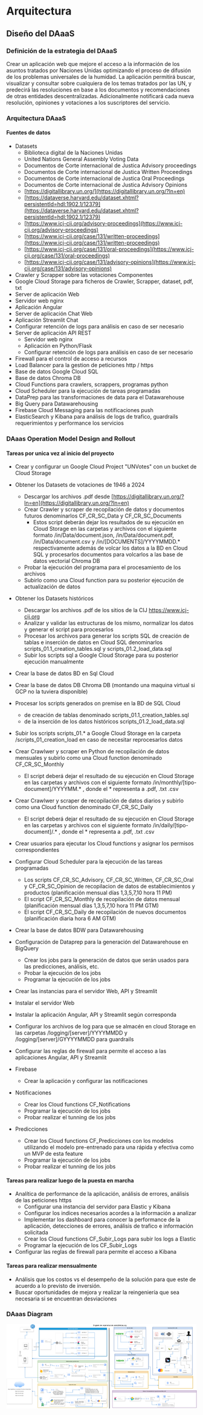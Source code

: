 # Arquitectura

## Diseño del DAaaS

### Definición de la estrategia del DAaaS

Crear un aplicación web que mejore el acceso a la información de los asuntos tratados por Naciones Unidas optimizando el proceso de difusión de los problemas universales de la humidad.
La aplicación permitirá buscar, visualizar y consultar sobre cualquiera de los temas tratados por las UN, y predecirá las resoluciones en base a los documentos y recomendaciones de otras entidades descentralizadas.
Adicionalmente notificará cada nueva resolución, opiniones y votaciones a los suscriptores del servicio.

### Arquitectura DAaaS

#### Fuentes de datos
- Datasets 
	- Biblioteca digital de la Naciones Unidas
	- United Nations General Assembly Voting Data 
	- Documentos de Corte internacional de Justica Advisory proceedings
	- Documentos de Corte internacional de Justica Written Proceedings
	- Documentos de Corte internacional de Justica Oral Proceedings
	- Documentos de Corte internacional de Justica Advisory Opinions
  - [https://digitallibrary.un.org/](https://digitallibrary.un.org/?ln=en)
  - [https://dataverse.harvard.edu/dataset.xhtml?persistentId=hdl:1902.1/12379](https://dataverse.harvard.edu/dataset.xhtml?persistentId=hdl:1902.1/12379)
  - [https://www.icj-cij.org/advisory-proceedings](https://www.icj-cij.org/advisory-proceedings)
  - [https://www.icj-cij.org/case/131/written-proceedings](https://www.icj-cij.org/case/131/written-proceedings)
  - [https://www.icj-cij.org/case/131/oral-proceedings](https://www.icj-cij.org/case/131/oral-proceedings)
  - [https://www.icj-cij.org/case/131/advisory-opinions](https://www.icj-cij.org/case/131/advisory-opinions)
- Crawler y Scrapper sobre las votaciones
Componentes
- Google Cloud Storage para ficheros de Crawler, Scrapper, dataset, pdf, txt 
- Server de aplicación Web
 - Servidor web nginx
 - Aplicación Angular
- Server de aplicación Chat Web
 - Aplicación Streamlit Chat
 - Configurar retención de logs para análisis en caso de ser necesario
- Server de aplicación API REST
  - Servidor web nginx
  - Aplicación en Python/Flask
  - Configurar retención de logs para análisis en caso de ser necesario
- Firewall para el control de acceso a recursos
- Load Balancer para la gestion de peticiones http / https
- Base de datos Google Cloud SQL
- Base de datos Chroma DB
- Cloud Functions para crawlers, scrappers, programas python
- Cloud Scheduler para la ejecución de tareas programadas
- DataPrep para las transformaciones de data para el Datawarehouse
- Big Query para Datawarehousing
- Firebase Cloud Messaging para las notificaciones push
- ElasticSearch y Kibana para análisis de logs de trafico, guardrails requerimientos y performance los servicios
  
### DAaas Operation Model Design and Rollout

#### **Tareas por unica vez al inicio del proyecto**
- Crear y configurar un Google Cloud Project "UNVotes" con un bucket de Cloud Storage
- Obtener los Datasets de votaciones de 1946 a 2024
  - Descargar los archivos .pdf desde [https://digitallibrary.un.org/?ln=en](https://digitallibrary.un.org/?ln=en)
  - Crear Crawler y scraper de recopilación de datos y documentos futuros denominarlos CF_CR_SC_Data y CF_CR_SC_Documents
    - Estos script deberán dejar los resultados de su ejecución en Cloud Storage en las carpetas y archivos con el siguiente formato /in/Data/document.json, /in/Data/document.pdf, /in/Data/document.csv y /in/[DOCUMENTS]/YYYYMMDD.* respectivamente además de volcar los datos a la BD en Cloud SQL y procesarlos documentos para volcarlos a las base de datos vectorial Chroma DB
  - Probar la ejecución del programa para el procesamiento de los archivos
  - Subirlo como una Cloud function para su posterior ejecución de actualización de datos
- Obtener los Datasets históricos
  - Descargar los archivos .pdf de los sitios de la CIJ https://www.icj-cij.org
  - Analizar y validar las estructuras de los mismo, normalizar los datos y generar el script para procesarlos
  - Procesar los archivos para generar los scripts SQL de creación de tablas e inserción de datos en Cloud SQL denominarlos scripts_01.1_creation_tables.sql y scripts_01.2_load_data.sql
  - Subir los scripts sql a Google Cloud Storage para su posterior ejecución manualmente
- Crear la base de datos BD en Sql Cloud
- Crear la base de datos DB Chroma DB (montando una maquina virtual si GCP no la tuviera disponible)
- Procesar los scripts generados on premise en la BD de SQL Cloud
  - de creación de tablas denominado scripts_01.1_creation_tables.sql
  - de la inserción de los datos históricos scripts_01.2_load_data.sql
- Subir los scripts scripts_01.* a Google Cloud Storage en la carpeta /scripts_01_creation_load en caso de necesitar reprocesarlos datos

- Crear Crawlwer y scraper en Python de recopilación de datos mensuales y subirlo como una Cloud function denominado CF_CR_SC_Monthly
  - El script deberá dejar el resultado de su ejecución en Cloud Storage en las carpetas y archivos con el siguiente formato /in/monthly/[tipo-document]/YYYYMM.* , donde el * representa a .pdf, .txt .csv
- Crear Crawlwer y scraper de recopilación de datos diarios y subirlo como una Cloud function denominado CF_CR_SC_Daily
  - El script deberá dejar el resultado de su ejecución en Cloud Storage en las carpetas y archivos con el siguiente formato /in/daily/[tipo-document]/<document>.* , donde el * representa a .pdf, .txt .csv
- Crear usuarios para ejecutar los Cloud functions y asignar los permisos correspondientes
- Configurar Cloud Scheduler para la ejecución de las tareas programadas
  - Los scripts CF_CR_SC_Advisory, CF_CR_SC_Written, CF_CR_SC_Oral y CF_CR_SC_Opinion de recopilacion de datos de establecimientos y productos (planificación mensual días 1,3,5,7,10 hora 11 PM)
  - El script CF_CR_SC_Monthly de recopilación de datos mensual (planificación mensual días 1,3,5,7,10 hora 11 PM GTM)
  - El script CF_CR_SC_Daily de recopilación de nuevos documentos (planificación diaria hora 6 AM GTM) 
- Crear la base de datos BDW para Datawarehousing
- Configuración de Dataprep para la generación del Datawarehouse en BigQuery
  - Crear los jobs para la generación de datos que serán usados para las predicciones, análisis, etc.
  - Probar la ejecución de los jobs
  - Programar la ejecución de los jobs
-  Crear las instancias para el servidor Web, API y Streamlit
  -  Instalar el servidor Web
  -  Instalar la aplicación Angular, API y Streamlit según corresponda
  -  Configurar los archivos de log para que se almacén en cloud Storage en las carpetas /logging/[server]/YYYYMMDD  y /logging/[server]/GYYYYMMDD para guardrails

-  Configurar las reglas de firewall para permite el acceso a las aplicaciones Angular, API y Streamlit
- Firebase
  - Crear la aplicación y configurar las notificaciones
- Notificaciones
  - Crear los Cloud functions CF_Notifications
  - Programar la ejecución de los jobs
  - Probar realizar el tunning de los jobs
- Predicciones
  - Crear los Cloud functions CF_Predicciones con los modelos utilizando el modelo pre-entrenado para una rápida y efectiva como un MVP de esta feature 
  - Programar la ejecución de los jobs
  - Probar realizar el tunning de los jobs

#### **Tareas para realizar luego de la puesta en marcha**
- Analítica de performance de la aplicación, análisis de errores, análisis de las peticiones https
  - Configurar una instancia del servidor para Elastic y Kibana
  - Configurar los indices necesarios acordes a la información a analizar
  - Implementar los dashboard para conocer la performance de la aplicación, detecciones de errores, análisis de trafico e información solicitada 
  - Crear los Cloud functions CF_Subir_Logs para subir los logs a Elastic
  - Programar la ejecución de los CF_Subir_Logs
- Configurar las reglas de firewall para permite el acceso a Kibana

#### **Tareas para realizar mensualmente**
- Análisis que los costos vs el desempeño de la solución para que este de acuerdo a lo previsto de inversión.
- Buscar oportunidades de mejora y realizar la reingeniería que sea necesaria si se encuentran desviaciones
  
### DAaas Diagram


![Diagrama](Diagrama_UNVotes.png)
